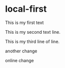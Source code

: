 # local-first
This is my first text

This is my second text line.

This is my third line of line.

another change 

online change

